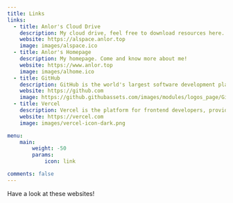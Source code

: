 ```yaml
---
title: Links
links:
  - title: Anlor's Cloud Drive
    description: My cloud drive, feel free to download resources here.
    website: https://alspace.anlor.top
    image: images/alspace.ico
  - title: Anlor's Homepage
    description: My homepage. Come and know more about me! 
    website: https://www.anlor.top
    image: images/alhome.ico
  - title: GitHub
    description: GitHub is the world's largest software development platform.
    website: https://github.com
    image: https://github.githubassets.com/images/modules/logos_page/GitHub-Mark.png
  - title: Vercel
    description: Vercel is the platform for frontend developers, providing the speed and reliability innovators need to create at the moment of inspiration.
    website: https://vercel.com
    image: images/vercel-icon-dark.png

menu:
    main: 
        weight: -50
        params:
            icon: link

comments: false
---
```

Have a look at these websites! 